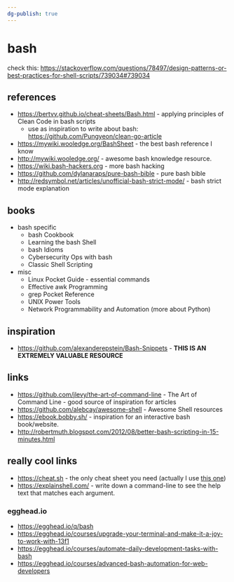 ```yaml
---
dg-publish: true
---
```

# bash

check this: <https://stackoverflow.com/questions/78497/design-patterns-or-best-practices-for-shell-scripts/739034#739034>

## references

- <https://bertvv.github.io/cheat-sheets/Bash.html> - applying principles of Clean Code in bash scripts
    - use as inspiration to write about bash: <https://github.com/Pungyeon/clean-go-article>
- <https://mywiki.wooledge.org/BashSheet> - the best bash reference I know
- <http://mywiki.wooledge.org/> - awesome bash knowledge resource.
- <https://wiki.bash-hackers.org> - more bash hacking
- <https://github.com/dylanaraps/pure-bash-bible> - pure bash bible
- <http://redsymbol.net/articles/unofficial-bash-strict-mode/> - bash strict mode explanation

## books

- bash specific
    - bash Cookbook
    - Learning the bash Shell
    - bash Idioms
    - Cybersecurity Ops with bash
    - Classic Shell Scripting
- misc
    - Linux Pocket Guide - essential commands
    - Effective awk Programming
    - grep Pocket Reference
    - UNIX Power Tools
    - Network Programmability and Automation (more about Python)


## inspiration

- <https://github.com/alexanderepstein/Bash-Snippets> - **THIS IS AN EXTREMELY VALUABLE RESOURCE**


## links

- <https://github.com/jlevy/the-art-of-command-line> - The Art of Command Line - good source of inspiration for articles
- <https://github.com/alebcay/awesome-shell> - Awesome Shell resources
- <https://ebook.bobby.sh/> - inspiration for an interactive bash book/website.
- <http://robertmuth.blogspot.com/2012/08/better-bash-scripting-in-15-minutes.html>

## really cool links

- <https://cheat.sh> - the only cheat sheet you need (actually I use [this one](https://github.com/cheat/cheat))
- <https://explainshell.com/> - write down a command-line to see the help text that matches each argument.


### egghead.io

- <https://egghead.io/q/bash>
- <https://egghead.io/courses/upgrade-your-terminal-and-make-it-a-joy-to-work-with-13f1>
- <https://egghead.io/courses/automate-daily-development-tasks-with-bash>
- <https://egghead.io/courses/advanced-bash-automation-for-web-developers>


